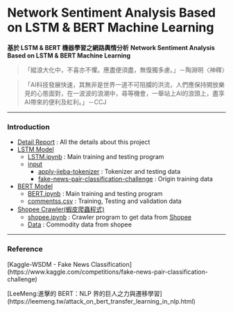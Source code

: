 # Network Sentiment Analysis Based on LSTM & BERT Machine Learning

**基於 LSTM &amp; BERT 機器學習之網路輿情分析**
**Network Sentiment Analysis Based on LSTM & BERT Machine Learning**

> 「縱浪大化中，不喜亦不懼。應盡便須盡，無復獨多慮。」－陶淵明〈神釋〉

> 「AI科技發展快速，其無非是世界一道不可阻攔的洪流，人們應保持開放樂見的心態面對，在一波波的浪潮中，尋等機會，一舉站上AI的浪頭上，盡享AI帶來的便利及紅利。」－CCJ
<hr/>

### Introduction
* [Detail Report](https://github.com/Jung217/LSTM_BERT_Sentiment_Analysis/blob/main/Network%20Sentiment%20Analysis%20Based%20on%20LSTM%20%26%20BERT%20Machine%20Learning_By_CCJ.pdf) : All the details about this project
* [LSTM Model](https://github.com/Jung217/LSTM_BERT_Sentiment_Analysis/tree/main/LSTM)
    * [LSTM.ipynb](https://github.com/Jung217/LSTM_BERT_Sentiment_Analysis/blob/main/LSTM/LSTM.ipynb) : Main training and testing program 
    * [input](https://github.com/Jung217/LSTM_BERT_Sentiment_Analysis/tree/main/LSTM/input)
        * [apply-jieba-tokenizer](https://github.com/Jung217/LSTM_BERT_Sentiment_Analysis/tree/main/LSTM/input/apply-jieba-tokenizer) : Tokenizer and testing data 
        * [fake-news-pair-classification-challenge](https://github.com/Jung217/LSTM_BERT_Sentiment_Analysis/tree/main/LSTM/input/fake-news-pair-classification-challenge) : Origin training data
* [BERT Model](https://github.com/Jung217/LSTM_BERT_Sentiment_Analysis/tree/main/BERT)
    * [BERT.ipynb](https://github.com/Jung217/LSTM_BERT_Sentiment_Analysis/blob/main/BERT/BERT.ipynb) : Main training and testing program
    * [commentss.csv](https://github.com/Jung217/LSTM_BERT_Sentiment_Analysis/blob/main/BERT/commentss.csv) : Training, Testing and validation data
* [Shopee Crawler(蝦皮爬蟲程式)](https://github.com/Jung217/LSTM_BERT_Sentiment_Analysis/tree/main/Shopee%20Crawler) 
    * [shopee.ipynb](https://github.com/Jung217/LSTM_BERT_Sentiment_Analysis/blob/main/Shopee%20Crawler/shopee.ipynb) : Crawler program to get data from [Shopee](https://shopee.tw/)
    * [Data](https://github.com/Jung217/LSTM_BERT_Sentiment_Analysis/tree/main/Shopee%20Crawler/Data) : Commodity data from shopee

<hr/>

### Reference
<p>[Kaggle-WSDM - Fake News Classification](https://www.kaggle.com/competitions/fake-news-pair-classification-challenge)</p>
[LeeMeng:進擊的 BERT：NLP 界的巨人之力與遷移學習](https://leemeng.tw/attack_on_bert_transfer_learning_in_nlp.html)
